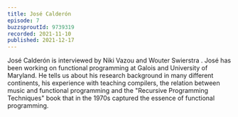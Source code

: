 ```yaml
---
title: José Calderón
episode: 7
buzzsproutId: 9739319
recorded: 2021-11-10
published: 2021-12-17
---
```

José Calderón  is interviewed by Niki Vazou and Wouter Swierstra .  José has been working on functional programming at Galois and University of Maryland.  He tells us about his research background in many different continents, his experience with teaching compilers, the relation between music and functional programming and the "Recursive Programming Techniques" book that in the  1970s captured the essence of functional programming.
